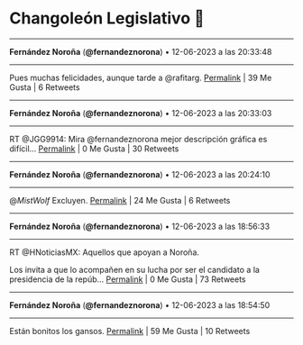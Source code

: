 # Changoleón Legislativo 🙈
*****
**Fernández Noroña** (**@fernandeznorona**) • 12-06-2023 a las 20:33:48
*****
Pues muchas felicidades, aunque tarde a @rafitarg.
[Permalink](https://twitter.com/fernandeznorona/status/1668476742770782208) | 39 Me Gusta | 6 Retweets
*****
**Fernández Noroña** (**@fernandeznorona**) • 12-06-2023 a las 20:33:03
*****
RT @JGG9914: Mira @fernandeznorona mejor descripción gráfica es difícil...
[Permalink](https://twitter.com/fernandeznorona/status/1668476552227749889) | 0 Me Gusta | 30 Retweets
*****
**Fernández Noroña** (**@fernandeznorona**) • 12-06-2023 a las 20:24:10
*****
@_MistWolf_ Excluyen.
[Permalink](https://twitter.com/fernandeznorona/status/1668474316785352704) | 24 Me Gusta | 6 Retweets
*****
**Fernández Noroña** (**@fernandeznorona**) • 12-06-2023 a las 18:56:33
*****
RT @HNoticiasMX: Aquellos que apoyan a Noroña.


Los invita a que lo acompañen en su lucha por ser el candidato a la presidencia de la repúb…
[Permalink](https://twitter.com/fernandeznorona/status/1668452268935634944) | 0 Me Gusta | 73 Retweets
*****
**Fernández Noroña** (**@fernandeznorona**) • 12-06-2023 a las 18:54:50
*****
Están bonitos los gansos.
[Permalink](https://twitter.com/fernandeznorona/status/1668451834858708992) | 59 Me Gusta | 10 Retweets